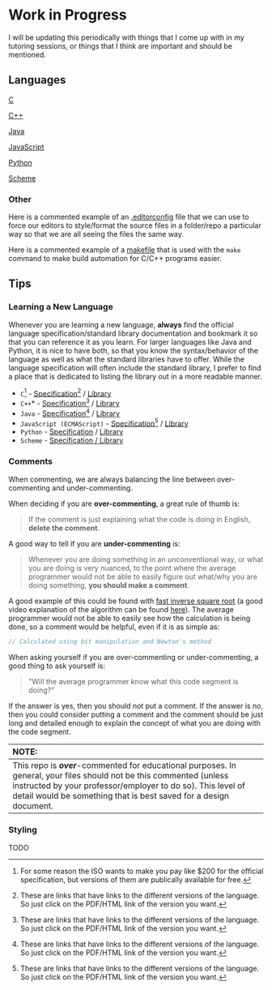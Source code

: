 # Work in Progress

I will be updating this periodically with things that I come up with in my tutoring sessions, or things that I think are important and should be mentioned.

## Languages

[C](https://github.com/Knights879/Tutoring/tree/main/C)

[C++](https://github.com/Knights879/Tutoring/tree/main/C%2B%2B)

[Java](https://github.com/Knights879/Tutoring/tree/main/Java)

[JavaScript](https://github.com/Knights879/Tutoring/tree/main/JavaScript)

[Python](https://github.com/Knights879/Tutoring/tree/main/Python)

[Scheme](https://github.com/Knights879/Tutoring/tree/main/Scheme)

### Other

Here is a commented example of an [.editorconfig](https://github.com/Knights879/Tutoring/blob/main/.editorconfig) file that we can use to force our editors to style/format the source files in a folder/repo a particular way so that we are all seeing the files the same way.

Here is a commented example of a [makefile](https://github.com/Knights879/Tutoring/blob/main/makefile) that is used with the `make` command to make build automation for C/C++ programs easier.

## Tips

### Learning a New Language

Whenever you are learning a new language, **always** find the official language specification/standard library documentation and bookmark it so that you can reference it as you learn. For larger languages like Java and Python, it is nice to have both, so that you know the syntax/behavior of the language as well as what the standard libraries have to offer. While the language specification will often include the standard library, I prefer to find a place that is dedicated to listing the library out in a more readable manner.

- `C`[^1] - [Specification](https://www.iso-9899.info/wiki/The_Standard)[^2] / [Library](https://cplusplus.com/reference/clibrary/)
- `C++`* - [Specification](https://www.open-std.org/jtc1/sc22/wg21/docs/standards)[^2] / [Library](https://cplusplus.com/reference/)
- `Java` - [Specification](https://docs.oracle.com/javase/specs/index.html)[^2] / [Library](https://docs.oracle.com/en/java/javase/24/docs/api/java.base/module-summary.html)
- `JavaScript (ECMAScript)` - [Specification](https://ecma-international.org/publications-and-standards/standards/ecma-262/)[^2] / [Library](https://developer.mozilla.org/en-US/docs/Web/JavaScript/Reference/Global_Objects)
- `Python` - [Specification](https://docs.python.org/3/reference/index.html#reference-index) / [Library](https://docs.python.org/3/library/index.html#library-index)
- `Scheme` - [Specification / Library](https://standards.scheme.org/)

[^1]: For some reason the ISO wants to make you pay like $200 for the official specification, but versions of them are publically available for free.

[^2]: These are links that have links to the different versions of the language. So just click on the PDF/HTML link of the version you want.

### Comments

When commenting, we are always balancing the line between over-commenting and under-commenting.

When deciding if you are **over-commenting**, a great rule of thumb is:

> If the comment is just explaining what the code is doing in English, **delete the comment**.

A good way to tell if you are **under-commenting** is:

> Whenever you are doing something in an unconventional way, or what you are doing is very nuanced, to the point where the average programmer would not be able to easily figure out what/why you are doing something, **you should make a comment**.

A good example of this could be found with [fast inverse square root](https://en.wikipedia.org/wiki/Fast_inverse_square_root) (a good video explanation of the algorithm can be found [here](https://youtu.be/p8u_k2LIZyo)). The average programmer would not be able to easily see how the calculation is being done, so a comment would be helpful, even if it is as simple as:

```c
// Calculated using bit manipulation and Newton's method
```

When asking yourself if you are over-commenting or under-commenting, a good thing to ask yourself is:

> "Will the average programmer know what this code segment is doing?"

If the answer is yes, then you should not put a comment. If the answer is no, then you could consider putting a comment and the comment should be just long and detailed enough to explain the concept of what you are doing with the code segment.

| NOTE: |
| :--- |
| This repo is ***over***-commented for educational purposes. In general, your files should not be this commented (unless instructed by your professor/employer to do so). This level of detail would be something that is best saved for a design document. |

### Styling

TODO
